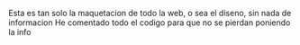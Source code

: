 
Esta es tan solo la maquetacion de todo la web, o sea el diseno, sin nada de informacion
He comentado todo el codigo para que no se pierdan poniendo la info